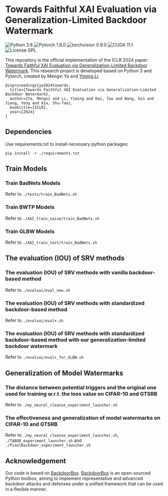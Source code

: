 # Towards Faithful XAI Evaluation via Generalization-Limited Backdoor Watermark
![Python 3.8](https://img.shields.io/badge/python-3.8-DodgerBlue.svg?style=plastic)
![Pytorch 1.8.0](https://img.shields.io/badge/pytorch-1.8.0-DodgerBlue.svg?style=plastic)
![torchvision 0.9.0](https://img.shields.io/badge/torchvision-0.9.0-DodgerBlue.svg?style=plastic)
![CUDA 11.1](https://img.shields.io/badge/cuda-11.1-DodgerBlue.svg?style=plastic)
![License GPL](https://img.shields.io/badge/license-GPL-DodgerBlue.svg?style=plastic)

This repository is the official implementation of the ICLR 2024 paper: [Towards Faithful XAI Evaluation via Generalization-Limited Backdoor Watermark](https://openreview.net/forum?id=cObFETcoeW). This research project is developed based on Python 3 and Pytorch, created by Mengxi Ya and [Yiming Li](http://liyiming.tech/).

```
@inproceedings{ya2024towards,
  title={Towards Faithful XAI Evaluation via Generalization-Limited Backdoor Watermark},
  author={Ya, Mengxi and Li, Yiming and Dai, Tao and Wang, bin and Jiang, Yong and Xia, Shu-Tao},
  booktitle={ICLR},
  year={2024}
}
```

## Dependencies 

Use requirements.txt to install necessary python packages:

```
pip install -r ./requirements.txt
```

## Train Models

### Train BadNets Models

Refer to ```./tests/train_BadNets.sh```

### Train BWTP Models

Refer to ```./XAI_train_naive/train_BadNets.sh```

### Train GLBW Models

Refer to ```./XAI_train_test/train_BadNets.sh```

## The evaluation (IOU) of SRV methods
### The evaluation (IOU) of SRV methods with vanilla backdoor-based method

Refer to ```./evalxai/eval_new.sh```

### The evaluation (IOU) of SRV methods with standardized backdoor-based method

Refer to ```./evalxai/eval+.sh```

### The evaluation (IOU) of SRV methods with standardized backdoor-based method with our generalization-limited backdoor watermark

Refer to ```./evalxai/eval+_for_GLBW.sh```

## Generalization of Model Watermarks

### The distance between potential triggers and the original one used for training w.r.t. the loss value on CIFAR-10 and GTSRB

Refer to ```./my_neural_cleanse_experiment_launcher.sh```

### The effectiveness and generalization of model watermarks on CIFAR-10 and GTSRB

Refer to ```./my_neural_cleanse_experiment_launcher.sh```, ```./TABOR_experiment_launcher.sh``` and ```./PixelBackdoor_experiment_launcher.sh```

## Acknowledgement

Our code is based on [BackdoorBox](https://www.researchgate.net/publication/359439455_BackdoorBox_A_Python_Toolbox_for_Backdoor_Learning). [BackdoorBox](https://www.researchgate.net/publication/359439455_BackdoorBox_A_Python_Toolbox_for_Backdoor_Learning) is an open-sourced Python toolbox, aiming to implement representative and advanced backdoor attacks and defenses under a unified framework that can be used in a flexible manner.
